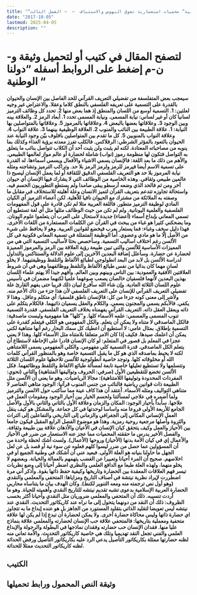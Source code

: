 ```yaml
---
title: "“دولنا الوطنية” محميات استعمارية تعوق النهوض والاستئناف  –  – الفصل الثالث"
date: "2017-10-05"
lastmod: 2025-04-05
description: ""
---
```

# **لتصفح المقال في كتيب أو لتحميل وثيقة و-ن-م إضغط على الروابط أسفله** **“دولنا الوطنية “**

#### سيعجب بعض المتفلسفة من تفضيلي التعريف القرآني للحد الفاصل بين الإنسان والحيوان بالقدرة على التسمية على تعريفه الفلسفي بالنطق كلاما وعقلا. والاعتراض غير وجيه لعلتين: 1. التسمية أوسع من اللسان والمنطق إذ هما بعض منها 2. تحدد كل وظائف الترميز لسانيا كان أو غير لساني: نيابة المسمى. ونيابة المسمى تحدد 1. أبعاد الرمز 2. والعلاقة بينه وبين الوجود 3. وعلاقاتها بعضها بالبعض 4. وعلاقاتها بالمرموز 5. وعلاقاتها بالمتواصلين بها النيابة: 1. علاقة الطبيعة بين النائب والمنوب 2. العلاقة الوظيفية بينهما 3. علاقة النواب 4. وعلاقة النواب بالمنوبين 5. كل ما تقدم بين المتواصلين بافلوف بيّن وجود النيابة عند الحيوان بالتعود بالمؤثر الشرطي: الرفلاكس. فالكلب تفرز معدته برؤية الغذاء وكذلك بما ينوبه من مصاحباته المعتادة. لكنه لم يثبت ولن يثبت أحد أن الكلاب تتواصل بنائب ما يتعلق به التواصل فتكون لها منظومة رموز (نواب) شاملة لحضارة أو عالم مواز لعالمها الطبيعي. والأهم من ذلك ما بعد اللغة: فالإنسان يسمي الاشياء والأفعال ويسمي أسماءها. له القدرة على تسمية الاسم أيضا فيرمز للرمز ولرمز الرمز بلا حد. وتراكب الترميز وتشاجنه ومثله نيابة المرموز بلا حد هو التعريف الفلسفي الدقيق للثقافة أو لما يعمل الإنسان ليصبح ذا عالمين طبيعي وثقافي. وهذه الخاصية من الوظائف التي لا يشارك فيها الإنسان أي حيوان آخر ومن ثم فالحد الذي وضعه أرسطو يبقى صامدا ولم يستطع التطوريون الحسم فيه. واستحالة تجاوزه تتدعم بتعريف القرآن لتميز الانسان وعلة أهليته للاستخلاف في مقابل ما وصفته به الملائكة من مشترك مع الحيوان نافيا للأهلية. لكن أعضاء الترميز أي الكيان المادي لوظيفة الترميز متطور. فاللغة العربية مثلا لم تكن قادرة على قول المفهومات الفلسفية والعلمية اليونانية. ولم لم تكن من حيث الوظائف مثلها مثل أي لغة تستطيع أن تسمي المعاني بإبداع أسماء (أعضاء) جديدة لاستحال على العرب أن يتعلموا علوم اليونان. وما يضحكني كثيرا هو غباء من يبحث في القرآن عن الكلمات المستعارة من اللغات الأخرى. فهذا دليل سخف وغباء: فما يستعار يعرب فيخضع لقوانين العربية. وهو لا يحافظ على شيء من الأصل إلّا ما هو مادي وعضوي. أما الوظيفة المتمثلة في تسمية المعاني فكونية في كل الألسن رغم اختلاف اساليب التسمية. وسأخصص بحثا لأساليب التسمية التي هي من المميزات الأساسية للألسن والتي تبين طبيعة رؤية العلاقة بين الرمز والمرموز المميزة لحضارة عن حضارة. وسأعلل إضافة البعدين الآخرين إلى علوم الدلالة والسنتاكس والتداول لدراسة الألسن بل لابد من البعد انطولوجي لطبائع الألفاظ والتلفظ ووظيفتيهما. لا يخلو لسان مهما كان بدائيا من نفس طبائع الألفاظ والتلفظ ووظائفهما وهي في آن شروط العلاقتين الأفقية والعمودية: بين الناس وبينهم وبين العالم. وأفهم جيدا ألا يهتم علماء اللسان بهذين البعدين لأنهما فلسفيان خالصان يصعب صوغهما علميا لكنهما مضمران في تأسيس علوم اللسان الثلاثة العادية. وإن شاء الله سأفرغ لبيان ذلك قريبا حتى يفهم القارئ علة تفضيلي التعريف القرآني للإنسان على التعريف الفلسفي لأن هذا جزء من ذاك الأعم منه. ولأشر إلى معنى كونه جزءا من كل: فالإنسان ناطق فلسفيا: أي متكلم وعاقل. وهذا لا يكفي. فالأبكم يسمي والمجنون يسمي. والكلام والعقل يسميان ذاتيهما. فالكلام يتكلم على ذاته ويعقل العقل ذاته. التعريف القرآني يفهمناه بخلاف التعريف الفلسفي. فقدرة التسمية تنوب المسمى والمسمي: علمه الأسماء كلها. و”كلها” هنا مفهومية وليست ماصدقية: فالكل الماصدقي لا متناه ولا يمكن أن يتعلم. والكل المفهومي هو الكلي فيتعلم كقدرة على التسمية بإطلاق. بمثال عامي: لا أستطيع أن اعطيك كل سمك البحار رغم أنها متناهية لكني يمكن أن اعلمك صيدها. فكيف إذا كان الامر متعلقا بلامتناه مثل الأسماء كلها. وهذا لا يعني عجزا في المعلم بل قصور في المتعلم: لو كان الإنسان قادرا على الإحاطة لاستطاع أن يتعلم الكل الماصدقي. قدرة التسمية كلي مفهومي. والكلي المفهومي يسمى اللامتناهي لكنه لا يحيط بماصدقه الذي هو كل ما يقبل التسمية خاصة وهو بالمنظور القرآني كلمات الله أو مخلوقاته كلها. وتوجد خاصية أنطولوجية للألسن تلاحظها علوم اللسان الثلاثة وتتسلمها ولا تستطيع تعليلها خاصية تابعة لمسألة طبائع الالفاظ والتلفظ ووظائفهما. فكل الألسن تخضع للتقطيعين الأول (صرفي: الحروف وتواليفها المتناهية) والثاني (نحوي: المفردات المحدودة وتوليفها اللامتناهية): مجالا الرياضيات. وهو ما يعني أن الألسن مثل الطبيعة ذات قوانين رياضية فالنائب من جنس المنوب قرآنيا: الوجود متاهي العناصر لا متناهي التواليف ومثله الأسماء. أعتقد أن هذا كاف عينة مما سأكتب حول الالسن والترميز ولما أضمره في علاجي لمسألتنا ولحسم الخيار بين أحياز الوجود ومقومات العمل في علاجها. سأبدأ بأحياز الوجود: المكان والزمان وعلاقة الأول بالثاني والثاني بالأول والأصل الجامع للأربعة الأولى فروعا منه واساسا لوحدتها في كل جماعة. والمشكل هو كيف ينقل العمل الإنساني المكاني إلى الجغرافي والزماني إلى التاريخي والتفاعلين إلى التراث والثروة وأصلها مرجعية روحية رمزية. وهذا هو موضوع الفصل الرابع المقبل فيكون جامعا بين الأحياز والعمل وكيف يتحقق كيان الإنسان في الأعيان والأذهان علاقة بين طبيعة وثقافة. والفصل الأخير يدرس ما حققته المحميات مما عجز عنه الاستعمار من ضرر في الأحياز والأعمال إي في كيان الأمة بدنها (الأحياز) وروحها (الأعمال). ولست أشك لحظة واحدة من أن المسؤولين عما حصل من ضرر ليسوا كلهم فعلوه عن سوء نية أو قصد بل عن لعل الجهل ما حاولنا بنيانه هو العلة الأولى. فبعيد عني أن أشكك في وطنية الجميع او في اخلاصهم. صحيح أن المرء أحيانا وتعبيرا عن الغضب يتهمهم بالعمالة والخيانة. وبعضهم لا يخلو منهما. ولهذه العلة طبعا مع الدافع العلمي والنظري اضطر أحيانا إلى وضع نظريات تيسر فهم العلاقات المعقدة بين الحضارة وتاريخها وكيفية حفظ ذاتها بقوة. وأذكر أني مرة اضطررت لإيراد نظرية نيتشة في أصناف التاريخ ومزاياها: المتحفي والمعلمي والنقدي (وهو أول نص ترجمته منه ومعه التنوير لكنط). وكان الهدف بيان ما يتناساه محاربي الحضارة العربية الإسلامية بدعوى تشبه تقديم نيتشه للتاريخ النقدي وأهميته للحياة. وهو ما أردت تنسيبه. ذلك أن المتحفي والمعلمي ضروريان مثل النقدي وأحيانا أكثر بحسب الظروف: ذلك أن النقد من دونهما يتحول إلى ما نراه عند كاريكاتور التحديث. النقدي عند نيتشه ليس تعويضا لتقليد الذاتي بتقليد المستورد من الجاهز بل هو عنده إبداع ما به تتجاوز اي حضارة ذاتها وليس محاكاة حضارة أخرى. ولا يمكن لحضارة أن تبدع إذا لم يكن لها علاقة متحفية ومعملية بتاريخها: فالمتحفي علاقة حب الإنسان لحضارته والمعلمي علاقة بنماذج عليا منها. فقدان الإنسان حب حضارته وفقدان نماذجها في البطولة والرجولة والإبداع العلمي والفني تجعل النقد تهديميا وتلك هي خاصية كاريكاتور التحديث. والأمة تعاني منه لظنه حضارتها ممثلة بكاريكاتور التأصيل يدعي الرد عليه بكاريكاتور التأصيل ورفض الحداثة لظنه كاريكاتور التحديث ممثلا للحداثة.

## الكتيب

## وثيقة النص المحمول ورابط تحميلها

###
